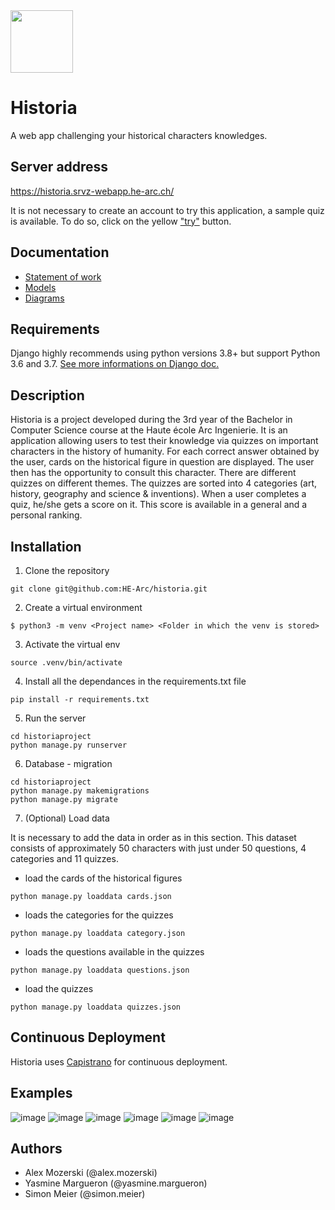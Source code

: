<img src="https://user-images.githubusercontent.com/91063762/163147512-7689ed6c-385b-4609-ac62-bc7e61623027.svg" width="100" height="100">

# Historia

A web app challenging your historical characters knowledges.

## Server address
https://historia.srvz-webapp.he-arc.ch/

It is not necessary to create an account to try this application, a sample quiz is available. To do so, click on the yellow ["try"](https://historia.srvz-webapp.he-arc.ch/try/) button. 

## Documentation
- [Statement of work](https://github.com/HE-Arc/historia/wiki/Cahier-des-charges)
- [Models](https://github.com/HE-Arc/historia/wiki/Maquettes)
- [Diagrams](https://github.com/HE-Arc/historia/wiki/Diagrammes)

## Requirements

Django highly recommends using python versions 3.8+ but support Python 3.6 and 3.7. [See more informations on Django doc.](https://docs.djangoproject.com/en/4.0/releases/4.0/#python-compatibility)

## Description

Historia is a project developed during the 3rd year of the Bachelor in Computer Science course at the Haute école Arc Ingenierie. It is an application allowing users to test their knowledge via quizzes on important characters in the history of humanity. For each correct answer obtained by the user, cards on the historical figure in question are displayed. The user then has the opportunity to consult this character. There are different quizzes on different themes. The quizzes are sorted into 4 categories (art, history, geography and science & inventions). When a user completes a quiz, he/she gets a score on it. This score is available in a general and a personal ranking.

## Installation

1. Clone the repository 
```
git clone git@github.com:HE-Arc/historia.git
```
2. Create a virtual environment
```
$ python3 -m venv <Project name> <Folder in which the venv is stored>
```
3. Activate the virtual env
```
source .venv/bin/activate
```
4. Install all the dependances in the requirements.txt file
```
pip install -r requirements.txt
```
5. Run the server
```
cd historiaproject
python manage.py runserver
```

6. Database - migration
```
cd historiaproject
python manage.py makemigrations
python manage.py migrate
```
7. (Optional) Load data

It is necessary to add the data in order as in this section.
This dataset consists of approximately 50 characters with just under 50 questions, 4 categories and 11 quizzes.

- load the cards of the historical figures
 ```
 python manage.py loaddata cards.json
 ```

- loads the categories for the quizzes
```
python manage.py loaddata category.json
```

- loads the questions available in the quizzes
```
python manage.py loaddata questions.json
```

- load the quizzes 
```
python manage.py loaddata quizzes.json
```

## Continuous Deployment

Historia uses [Capistrano](https://capistranorb.com/) for continuous deployment. 

## Examples

![image](https://user-images.githubusercontent.com/91063762/163145001-4e501920-6e41-46cc-af6a-59e1f976b55e.png)
![image](https://user-images.githubusercontent.com/91063762/163145073-5446f5a8-257c-4883-8a19-7a4b18ffcadf.png)
![image](https://user-images.githubusercontent.com/91063762/163145228-10dad566-8ba7-4bd5-9099-7a1ad39048d9.png)
![image](https://user-images.githubusercontent.com/91063762/163145335-38fcffc6-600e-43e2-be09-7d7b37faaaa3.png)
![image](https://user-images.githubusercontent.com/91063762/163145509-2f6ce022-f430-4fe4-9083-57c35155b7a4.png)
![image](https://user-images.githubusercontent.com/91063762/163145645-4eef0ae0-5ca9-4bef-9886-06d0125d2c70.png)

## Authors
* Alex Mozerski (@alex.mozerski)
* Yasmine Margueron (@yasmine.margueron)
* Simon Meier (@simon.meier)







